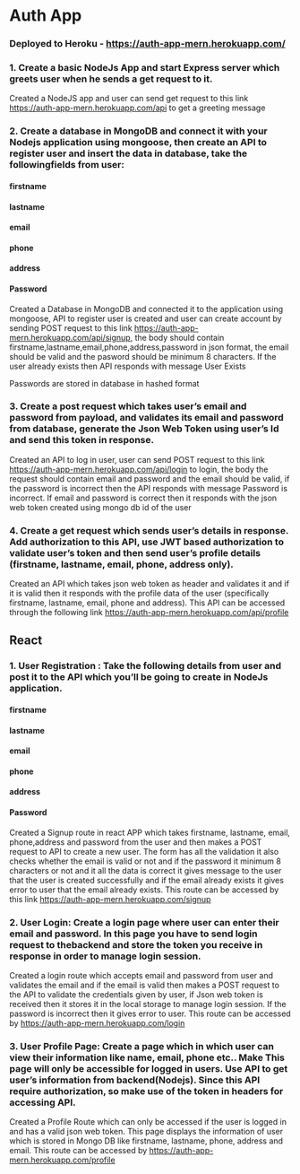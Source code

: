 # Auth App

### Deployed to Heroku - https://auth-app-mern.herokuapp.com/

### 1. Create a basic NodeJs App and start Express server which greets user when he sends a get request to it.

Created a NodeJS app and user can send get request to this link https://auth-app-mern.herokuapp.com/api to get a greeting message

### 2. Create a database in MongoDB and connect it with your Nodejs application using mongoose, then create an API to register user and insert the data in database, take the followingfields from user:

#### firstname

#### lastname

#### email

#### phone

#### address

#### Password

Created a Database in MongoDB and connected it to the application using mongoose, API to register user is created and user can create account by sending POST request to this link https://auth-app-mern.herokuapp.com/api/signup, the body should contain firstname,lastname,email,phone,address,password in json format, the email should be valid and the pasword should be minimum 8 characters. If the user already exists then API responds with message User Exists

Passwords are stored in database in hashed format

### 3. Create a post request which takes user’s email and password from payload, and validates its email and password from database, generate the Json Web Token using user’s Id and send this token in response.

Created an API to log in user, user can send POST request to this link https://auth-app-mern.herokuapp.com/api/login to login, the body the request should contain email and password and the email should be valid, if the password is incorrect then the API responds with message Password is incorrect. If email and password is correct then it responds with the json web token created using mongo db id of the user

### 4. Create a get request which sends user’s details in response. Add authorization to this API, use JWT based authorization to validate user’s token and then send user’s profile details (firstname, lastname, email, phone, address only).

Created an API which takes json web token as header and validates it and if it is valid then it responds with the profile data of the user (specifically firstname, lastname, email, phone and address). This API can be accessed through the following link https://auth-app-mern.herokuapp.com/api/profile

## React

### 1. User Registration : Take the following details from user and post it to the API which you’ll be going to create in NodeJs application.

#### firstname

#### lastname

#### email

#### phone

#### address

#### Password

Created a Signup route in react APP which takes firstname, lastname, email, phone,address and password from the user and then makes a POST request to API to create a new user. The form has all the validation it also checks whether the email is valid or not and if the password it minimum 8 characters or not and it all the data is correct it gives message to the user that the user is created successfully and if the email already exists it gives error to user that the email already exists. This route can be accessed by this link https://auth-app-mern.herokuapp.com/signup

### 2. User Login: Create a login page where user can enter their email and password. In this page you have to send login request to thebackend and store the token you receive in response in order to manage login session.

Created a login route which accepts email and password from user and validates the email and if the email is valid then makes a POST request to the API to validate the credentials given by user, if Json web token is received then it stores it in the local storage to manage login session. If the password is incorrect then it gives error to user. This route can be accessed by https://auth-app-mern.herokuapp.com/login

### 3. User Profile Page: Create a page which in which user can view their information like name, email, phone etc.. Make This page will only be accessible for logged in users. Use API to get user’s information from backend(Nodejs). Since this API require authorization, so make use of the token in headers for accessing API.

Created a Profile Route which can only be accessed if the user is logged in and has a valid json web token. This page displays the information of user which is stored in Mongo DB like firstname, lastname, phone, address and email. This route can be accessed by https://auth-app-mern.herokuapp.com/profile
